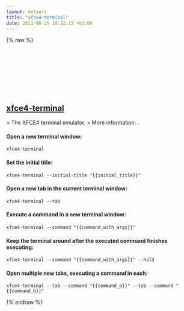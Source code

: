 ```yaml
---
layout: default
title: "xfce4-terminal"
date: 2021-06-25 18:12:13 +02:00
---
```

{% raw %}
<h2 id="xfce4-terminal">
  <a href="/en/linux/xfce4-terminal.html">xfce4-terminal</a> <a href="#xfce4-terminal"><svg class="icon">
    <use href="/assets/images/unicode_sprite.svg#link" />
  </svg></a>
</h2>
> The XFCE4 terminal emulator.
> More information: <https://docs.xfce.org/apps/xfce4-terminal/start>.

#### Open a new terminal window:
```shell
xfce4-terminal
```
#### Set the initial title:
```shell
xfce4-terminal --initial-title "{{initial_title}}"
```
#### Open a new tab in the current terminal window:
```shell
xfce4-terminal --tab
```
#### Execute a command in a new terminal window:
```shell
xfce4-terminal --command "{{command_with_args}}"
```
#### Keep the terminal around after the executed command finishes executing:
```shell
xfce4-terminal --command "{{command_with_args}}" --hold
```
#### Open multiple new tabs, executing a command in each:
```shell
xfce4-terminal --tab --command "{{command_a}}" --tab --command "{{command_b}}"
```
{% endraw %}